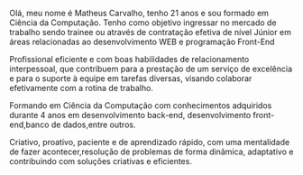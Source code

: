 Olá, meu nome é Matheus Carvalho, tenho 21 anos e sou formado em Ciência da Computação. 
Tenho como objetivo ingressar no mercado de trabalho sendo trainee ou através de contratação 
efetiva de nível Júnior em áreas relacionadas ao desenvolvimento WEB e programação Front-End

Profissional eficiente e com boas habilidades de relacionamento interpessoal, 
que contribuem para a prestação de um serviço de excelência e para o suporte à 
equipe em tarefas diversas, visando colaborar efetivamente com a rotina de 
trabalho.

Formando em Ciência da Computação com conhecimentos adquiridos durante 4 anos 
em desenvolvimento back-end, desenvolvimento front-end,banco de dados,entre outros.

Criativo, proativo, paciente e de aprendizado rápido, com uma mentalidade de 
fazer acontecer,resolução de problemas de forma dinâmica, adaptativo e 
contribuindo com soluções criativas e eficientes. 

